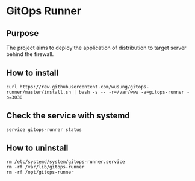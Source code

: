 # GitOps Runner

## Purpose
The project aims to deploy the application of distribution to target server behind the firewall.

## How to install

```
curl https://raw.githubusercontent.com/wusung/gitops-runner/master/install.sh | bash -s -- -r=/var/www -a=gitops-runner -p=3030
```

## Check the service with systemd

```shell
service gitops-runner status
```

## How to uninstall

```shell
rm /etc/systemd/system/gitops-runner.service
rm -rf /var/lib/gitops-runner
rm -rf /opt/gitops-runner
```
